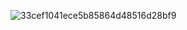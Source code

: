 ![33cef1041ece5b85864d48516d28bf9](https://github.com/user-attachments/assets/18967d02-a7eb-43d6-a01d-a46d6fb1d7ce)
